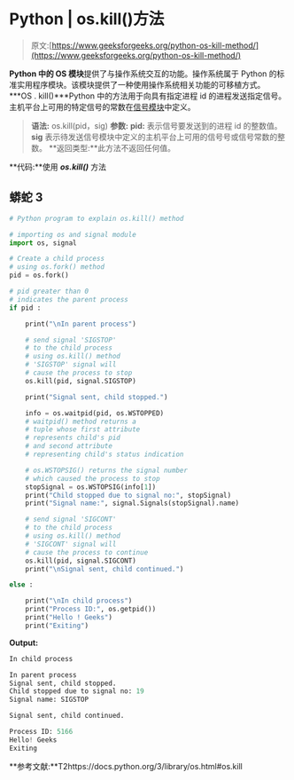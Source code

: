 # Python | os.kill()方法

> 原文:[https://www.geeksforgeeks.org/python-os-kill-method/](https://www.geeksforgeeks.org/python-os-kill-method/)

**Python 中的 OS 模块**提供了与操作系统交互的功能。操作系统属于 Python 的标准实用程序模块。该模块提供了一种使用操作系统相关功能的可移植方式。
***OS . kill()***Python 中的方法用于向具有指定进程 id 的进程发送指定信号。主机平台上可用的特定信号的常数在[信号模块](https://docs.python.org/3/library/signal.html#module-signal)中定义。

> **语法:** os.kill(pid，sig)
> **参数:**
> **pid:** 表示信号要发送到的进程 id 的整数值。
> **sig** 表示待发送信号模块中定义的主机平台上可用的信号号或信号常数的整数。
> **返回类型:**此方法不返回任何值。

**代码:**使用 ***os.kill()*** 方法

## 蟒蛇 3

```py
# Python program to explain os.kill() method

# importing os and signal module 
import os, signal

# Create a child process
# using os.fork() method
pid = os.fork()

# pid greater than 0
# indicates the parent process
if pid :

    print("\nIn parent process")

    # send signal 'SIGSTOP'
    # to the child process
    # using os.kill() method
    # 'SIGSTOP' signal will
    # cause the process to stop
    os.kill(pid, signal.SIGSTOP)

    print("Signal sent, child stopped.")

    info = os.waitpid(pid, os.WSTOPPED)
    # waitpid() method returns a
    # tuple whose first attribute
    # represents child's pid
    # and second attribute
    # representing child's status indication 

    # os.WSTOPSIG() returns the signal number
    # which caused the process to stop
    stopSignal = os.WSTOPSIG(info[1])
    print("Child stopped due to signal no:", stopSignal)
    print("Signal name:", signal.Signals(stopSignal).name)

    # send signal 'SIGCONT'
    # to the child process
    # using os.kill() method
    # 'SIGCONT' signal will
    # cause the process to continue
    os.kill(pid, signal.SIGCONT)
    print("\nSignal sent, child continued.")

else :

    print("\nIn child process")
    print("Process ID:", os.getpid())
    print("Hello ! Geeks")
    print("Exiting")
```

**Output:** 

```py
In child process

In parent process
Signal sent, child stopped.
Child stopped due to signal no: 19
Signal name: SIGSTOP

Signal sent, child continued.

Process ID: 5166
Hello! Geeks
Exiting
```

**参考文献:**T2https://docs.python.org/3/library/os.html#os.kill